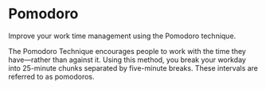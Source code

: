 # Pomodoro
Improve your work time management using the Pomodoro technique.

The Pomodoro Technique encourages people to work with the time they have—rather than against it. Using this method, you break your workday into 25-minute chunks separated by five-minute breaks. These intervals are referred to as pomodoros.
